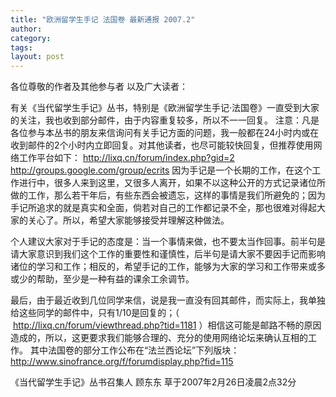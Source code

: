 ```yaml
---
title: "欧洲留学生手记 法国卷 最新通报 2007.2"
author:
category: 
tags: 
layout: post
---
```

各位尊敬的作者及其他参与者 以及广大读者： 


有关《当代留学生手记》丛书，特别是《欧洲留学生手记·法国卷》一直受到大家的关注，我也收到部分邮件，由于内容重复较多，所以不一一回复。 
注意：凡是各位参与本丛书的朋友来信询问有关手记方面的问题，我一般都在24小时内或在收到邮件的2个小时内立即回复。对其他读者，也尽可能较快回复，但推荐使用网络工作平台如下： 
<a rel="nofollow" href="http://lixq.cn/forum/index.php?gid=2">http://lixq.cn/forum/index.php?gid=2</a> 
<a rel="nofollow" href="http://groups.google.com/group/ecrits">http://groups.google.com/group/ecrits</a> 
因为手记是一个长期的工作，在这个工作进行中，很多人来到这里，又很多人离开，如果不以这种公开的方式记录诸位所做的工作，那么若干年后，有些东西会被遗忘，这样的事情是我们所避免的；因为手记所追求的就是真实和全面，倘若对自己的工作都记录不全，那也很难对得起大家的关心了。所以，希望大家能够接受并理解这种做法。  

个人建议大家对于手记的态度是：当一个事情来做，也不要太当作回事。前半句是请大家意识到我们这个工作的重要性和谨慎性，后半句是请大家不要因手记而影响诸位的学习和工作；相反的，希望手记的工作，能够为大家的学习和工作带来或多或少的帮助，至少是一种有益的课余工余调节。  

最后，由于最近收到几位同学来信，说是我一直没有回其邮件，而实际上，我单独给这些同学的邮件中，只有1/10是回复的；（  <a rel="nofollow" href="http://lixq.cn/forum/viewthread.php?tid=1181">http://lixq.cn/forum/viewthread.php?tid=1181</a> ）相信这可能是邮路不畅的原因造成的，所以，这更要求我们能够合理的、充分的使用网络论坛来确认互相的工作。 
其中法国卷的部分工作公布在“法兰西论坛”下列版块： 
<a rel="nofollow" href="http://www.sinofrance.org/f/forumdisplay.php?fid=115">http://www.sinofrance.org/f/forumdisplay.php?fid=115</a>  

《当代留学生手记》丛书召集人 顾东东 
草于2007年2月26日凌晨2点32分 

